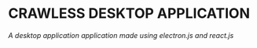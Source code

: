 # CRAWLESS DESKTOP APPLICATION

###### A desktop application application made using electron.js and react.js
